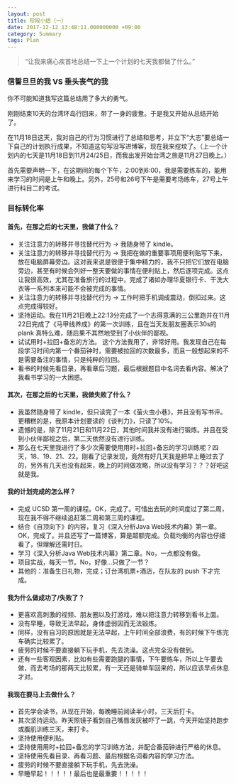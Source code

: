 ```yaml
---
layout: post
title: 阶段小结（一）
date: 2017-12-12 13:48:11.000000000 +09:00
category: Summary
tags: Plan
---
```

> “让我来痛心疾首地总结一下上一个计划的七天我都做了什么。”

### 信誓旦旦的我 VS 垂头丧气的我
你不可能知道我写这篇总结用了多大的勇气。

刚刚结束10天的台湾环岛行回来，带了一身的疲惫。于是我又开始从总结开始了。

在11月18日这天，我对自己的行为习惯进行了总结和思考，并立下“大志”要总结一下自己的计划执行成果，不知道这句写没写进博客，现在我来挖坟了。（上一个计划内的七天是11月18日到11月24/25日，而我出发开始台湾之旅是11月27日晚上。）

首先需要声明一下，在这期间的每个下午，2:00到6:00，我是需要练车的，能用来学习的时间是上午和晚上。另外，25号和26号下午是需要考场练车，27号上午进行科目二的考试。

### 目标转化率
#### 首先，在那之后的七天里，我做了什么？
  - 关注注意力的转移并寻找替代行为 -> 我随身带了 kindle。
  - 关注注意力的转移并寻找替代行为 -> 我把在做的重要事项用便利贴写下来，放在电脑屏幕旁边。这对我来说是很便于集中精力的，我不只把它们放在电脑旁边，甚至有时候会列好一整天要做的事情在便利贴上，然后逐项完成。这点让我很高效，尤其在准备旅行的过程中，完成了诸如办理华夏银行卡、干洗大衣等一系列本来可能不会被完成的事情。
  - 关注注意力的转移并寻找替代行为 -> 工作时把手机调成震动，倒扣过来。这点完成得较好。
  - 坚持运动。我在11月21日晚上22:13分完成了一个志得意满的三公里跑并在11月22日完成了《马甲线养成》的第一次训练，且在当天发朋友圈表示30s的 plank 真特么难，随后果不其然地受到了小伙伴的鄙视。
  - 试试用时+拉回+备忘的方法。 这个方法我用了，非常好用。我发现自己在每段学习时间内第一个番茄钟时，需要被拉回的次数最多，而且一般想起来的不是需要备注的事情，只是纯粹的拉回。
  - 看书的时候先看目录，再看章后习题，最后根据题目中名词去看内容。解决了我看书学习的一大困惑。
  
#### 其次，在那之后的七天里，我做失败了什么？
  - 我虽然随身带了 kindle，但只读完了一本《萤火虫小巷》，并且没有写书评。更糟糕的是，我原本计划要读的《谈判力》，只读了10%。
  - 遗憾的是，除了11月21日和11月22日，其他时间我并没有进行锻炼。并且在受到小伙伴鄙视之后，第二天依然没有进行训练。
  - 那么在七天里我进行了多少次需要使用用时+拉回+备忘的学习训练呢？四天，18、19、21、22。刚看了记录发现，竟然有好几天我是把早上睡过去了的，另外有几天也没有起来，晚上的时间做攻略，所以没有学习？？？好吧这就是我。

#### 我的计划完成的怎么样？
  - 完成 UCSD 第一周的课程。OK，完成了。可惜出去玩的时间度过了第二周，现在我不得不继续追赶第二周和第三周的课程。
  - 结合《自顶向下》的内容，复习《深入分析Java Web技术内幕》第一章。OK，完成了。并且还写了一篇博客，算是超额完成。负载均衡的内容也仔细看了，但理解还需时日。
  - 学习《深入分析Java Web技术内幕》第二章。No，一点都没有做。
  - 项目实战，每天一节。No，好像...只做了一节？
  - 其他的：准备生日礼物，完成；订台湾机票+酒店，在队友的 push 下才完成。
  
#### 我为什么做成功了/失败了？
  - 更喜欢高刺激的视频、朋友圈以及打游戏，难以把注意力转移到看书上面。
  - 没有早睡，导致无法早起，身体虚弱因而无法锻炼。
  - 同样，没有自习的原因就是无法早起，上午时间全部浪费，有的时候下午练完车确实比较累了。
  - 疲劳的时候不要直接躺下玩手机，先去洗澡。这点完全没有做到。
  - 还有一些客观因素，比如有些需要跑腿的事情，下午要练车，所以上午要去做，而去考场的那两天比较累，有一天还是骑单车回来的，所以应该早点休息才对。
  
#### 我现在要马上去做什么？
  - 首先学会读书，从现在开始，每晚睡前阅读半小时，三天后打卡。
  - 其次坚持运动。昨天照镜子看到自己嘴唇发灰被吓了一跳，今天开始坚持跑步或腹肌训练三天，来打卡。
  - 坚持使用便利贴。
  - 坚持使用用时+拉回+备忘的学习训练方法，并配合番茄钟进行严格的休息。
  - 坚持使用先看目录、再看习题、最后根据名词看内容的学习方法。
  - 疲劳的时候不要直接躺下玩手机，先去洗澡。
  - 早睡早起！！！！！最后也是最重要！！！！！


